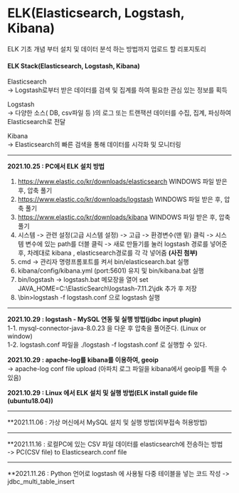 # ELK(Elasticsearch, Logstash, Kibana)
ELK 기초 개념 부터 설치 및 데이터 분석 하는 방법까지 업로드 할 리포지토리   

#### ELK Stack(Elasticsearch, Logstash, Kibana)
Elasticsearch   
-> Logstash로부터 받은 데이터를 검색 및 집계를 하여 필요한 관심 있는 정보를 획득

Logstash     
-> 다양한 소스( DB, csv파일 등 )의 로그 또는 트랜잭션 데이터를 수집, 집계, 파싱하여 Elasticsearch로 전달

Kibana    
-> Elasticsearch의 빠른 검색을 통해 데이터를 시각화 및 모니터링
 
*** 
**2021.10.25 : PC에서 ELK 설치 방법**  
1.  https://www.elastic.co/kr/downloads/elasticsearch  WINDOWS 파일 받은 후, 압축 풀기
2.  https://www.elastic.co/kr/downloads/logstash   WINDOWS 파일 받은 후, 압축 풀기
3.  https://www.elastic.co/kr/downloads/kibana  WINDOWS 파일 받은 후, 압축 풀기
4.  시스템 -> 관련 설정(고급 시스템 설정) -> 고급 -> 환경변수(맨 밑) 클릭  -> 시스템 변수에 있는 path를 더블 클릭 -> 새로 만들기를 눌러 logstash 경로를 넣어준 후, 차례대로 kibana , elasticsearch경로를 각 각 넣어줌 **(사진 첨부)**
6.  cmd -> 관리자 명령프롬포트를 켜서 bin/elasticsearch.bat 실행
7.  kibana/config/kibana.yml (port:5601) 유지 및 bin/kibana.bat 실행
8.  bin/logstash -> logstash.bat 메모장을 열어 set JAVA_HOME=C:\ElasticSearch\logstash-7.11.2\jdk 추가 후 저장
9.  \bin>logstash -f logstash.conf 으로 logstash 실행

*** 
**2021.10.29 : logstash - MySQL 연동 및 실행 방법(jdbc input plugin)**     
1-1. mysql-connector-java-8.0.23 을 다운 후 압축을 풀어준다. (Linux or window)    
1-2. logstash.conf 파일을 ./logstash -f logstash.conf 로 실행할 수 있다.  

**2021.10.29 : apache-log를 kibana를 이용하여, geoip**    
-> apache-log conf file upload (아파치 로그 파일을 kibana에서 geoip를 찍을 수 있음)  

**2021.10.29 : Linux 에서 ELK 설치 및 실행 방법(ELK install guide file (ubuntu18.04))**  

*** 
**2021.11.06 : 가상 머신에서 MySQL 설치 및 실행 방법(외부접속 허용방법)  


*** 
**2021.11.16 : 로컬PC에 있는 CSV 파일 데이터를 elasticsearch에 전송하는 방법  
-> PC(CSV file) to Elasticsearch.conf file    


*** 
**2021.11.26 : Python 언어로 logstash 에 사용될 다중 테이블을 넣는 코드 작성 
-> jdbc_multi_table_insert   